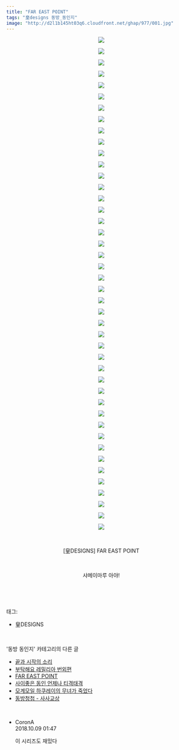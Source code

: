 ```yaml
---
title: "FAR EAST POINT"
tags: "皇designs 동방_동인지"
image: "http://d2l1b145ht03q6.cloudfront.net/ghap/977/001.jpg"
---
```

<div class="article">
<p style="text-align: center; clear: none; float: none;"><img src="{{ site.imgserver1 }}/ghap/977/001.jpg"/></p>
<p style="text-align: center; clear: none; float: none;"><img src="{{ site.imgserver1 }}/ghap/977/002.jpg"/></p>
<p style="text-align: center; clear: none; float: none;"><img src="{{ site.imgserver1 }}/ghap/977/003.jpg"/></p>
<p style="text-align: center; clear: none; float: none;"><img src="{{ site.imgserver1 }}/ghap/977/004.jpg"/></p>
<p style="text-align: center; clear: none; float: none;"><img src="{{ site.imgserver1 }}/ghap/977/005.jpg"/></p>
<p style="text-align: center; clear: none; float: none;"><img src="{{ site.imgserver1 }}/ghap/977/006.jpg"/></p>
<p style="text-align: center; clear: none; float: none;"><img src="{{ site.imgserver1 }}/ghap/977/007.jpg"/></p>
<p style="text-align: center; clear: none; float: none;"><img src="{{ site.imgserver1 }}/ghap/977/008.jpg"/></p>
<p style="text-align: center; clear: none; float: none;"><img src="{{ site.imgserver1 }}/ghap/977/009.jpg"/></p>
<p style="text-align: center; clear: none; float: none;"><img src="{{ site.imgserver1 }}/ghap/977/010.jpg"/></p>
<p style="text-align: center; clear: none; float: none;"><img src="{{ site.imgserver1 }}/ghap/977/011.jpg"/></p>
<p style="text-align: center; clear: none; float: none;"><img src="{{ site.imgserver1 }}/ghap/977/012.jpg"/></p>
<p style="text-align: center; clear: none; float: none;"><img src="{{ site.imgserver1 }}/ghap/977/013.jpg"/></p>
<p style="text-align: center; clear: none; float: none;"><img src="{{ site.imgserver1 }}/ghap/977/014.jpg"/></p>
<p style="text-align: center; clear: none; float: none;"><img src="{{ site.imgserver1 }}/ghap/977/015.jpg"/></p>
<p style="text-align: center; clear: none; float: none;"><img src="{{ site.imgserver1 }}/ghap/977/016.jpg"/></p>
<p style="text-align: center; clear: none; float: none;"><img src="{{ site.imgserver1 }}/ghap/977/017.jpg"/></p>
<p style="text-align: center; clear: none; float: none;"><img src="{{ site.imgserver1 }}/ghap/977/018.jpg"/></p>
<p style="text-align: center; clear: none; float: none;"><img src="{{ site.imgserver1 }}/ghap/977/019.jpg"/></p>
<p style="text-align: center; clear: none; float: none;"><img src="{{ site.imgserver1 }}/ghap/977/020.jpg"/></p>
<p style="text-align: center; clear: none; float: none;"><img src="{{ site.imgserver1 }}/ghap/977/021.jpg"/></p>
<p style="text-align: center; clear: none; float: none;"><img src="{{ site.imgserver1 }}/ghap/977/022.jpg"/></p>
<p style="text-align: center; clear: none; float: none;"><img src="{{ site.imgserver1 }}/ghap/977/023.jpg"/></p>
<p style="text-align: center; clear: none; float: none;"><img src="{{ site.imgserver1 }}/ghap/977/024.jpg"/></p>
<p style="text-align: center; clear: none; float: none;"><img src="{{ site.imgserver1 }}/ghap/977/025.jpg"/></p>
<p style="text-align: center; clear: none; float: none;"><img src="{{ site.imgserver1 }}/ghap/977/026.jpg"/></p>
<p style="text-align: center; clear: none; float: none;"><img src="{{ site.imgserver1 }}/ghap/977/027.jpg"/></p>
<p style="text-align: center; clear: none; float: none;"><img src="{{ site.imgserver1 }}/ghap/977/028.jpg"/></p>
<p style="text-align: center; clear: none; float: none;"><img src="{{ site.imgserver1 }}/ghap/977/029.jpg"/></p>
<p style="text-align: center; clear: none; float: none;"><img src="{{ site.imgserver1 }}/ghap/977/030.jpg"/></p>
<p style="text-align: center; clear: none; float: none;"><img src="{{ site.imgserver1 }}/ghap/977/031.jpg"/></p>
<p style="text-align: center; clear: none; float: none;"><img src="{{ site.imgserver1 }}/ghap/977/032.jpg"/></p>
<p style="text-align: center; clear: none; float: none;"><img src="{{ site.imgserver1 }}/ghap/977/033.jpg"/></p>
<p style="text-align: center; clear: none; float: none;"><img src="{{ site.imgserver1 }}/ghap/977/034.jpg"/></p>
<p style="text-align: center; clear: none; float: none;"><img src="{{ site.imgserver1 }}/ghap/977/035.jpg"/></p>
<p style="text-align: center; clear: none; float: none;"><img src="{{ site.imgserver1 }}/ghap/977/036.jpg"/></p>
<p style="text-align: center; clear: none; float: none;"><img src="{{ site.imgserver1 }}/ghap/977/037.jpg"/></p>
<p style="text-align: center; clear: none; float: none;"><img src="{{ site.imgserver1 }}/ghap/977/038.jpg"/></p>
<p style="text-align: center; clear: none; float: none;"><img src="{{ site.imgserver1 }}/ghap/977/039.jpg"/></p>
<p style="text-align: center; clear: none; float: none;"><img src="{{ site.imgserver1 }}/ghap/977/040.jpg"/></p>
<p style="text-align: center; clear: none; float: none;"><img src="{{ site.imgserver1 }}/ghap/977/041.jpg"/></p>
<p style="text-align: center; clear: none; float: none;"><img src="{{ site.imgserver1 }}/ghap/977/042.jpg"/></p>
<p style="text-align: center; clear: none; float: none;"><img src="{{ site.imgserver1 }}/ghap/977/043.jpg"/></p>
<p style="text-align: center; clear: none; float: none;"><img src="{{ site.imgserver1 }}/ghap/977/044.jpg"/></p>
<p style="text-align: center; clear: none; float: none;"><br/></p>
<p style="text-align: center; clear: none; float: none;">[皇DESIGNS] FAR EAST POINT</p>
<p style="text-align: center; clear: none; float: none;"><br/></p>
<p style="text-align: center; clear: none; float: none;">샤메이마루 아야!</p>
<p><br/></p>
</div><br/>
<div class="tagTrail">
<p>태그: </p>
<ul>
<li>皇DESIGNS</li>
</ul>
</div><br/>
<div class="another">
<p>'동방 동인지' 카테고리의 다른 글</p>
<ul>
<li><a href="/ghap_981">끝과 시작의 소리</a></li>
<li><a href="/ghap_978">부탁해요 레밀리아 번외편</a></li>
<li><a href="/ghap_977">FAR EAST POINT</a></li>
<li><a href="/ghap_976">사이좋은 동인 언제나 티격태격</a></li>
<li><a href="/ghap_975">모계모일 하쿠레이의 무녀가 죽었다</a></li>
<li><a href="/ghap_974">동방청첩 - 사사교상</a></li>
</ul>
</div><br/>
<div class="cb_module cb_fluid">
<div class="cb_wrt cb_profile">
<div class="comment">
<ul>
<li class="cb_thumb_off" id="comment15349005">
<div class="cb_comment_area">
<div class="cb_info_area">
<div class="cb_section">
<span class="cb_nick_name">CoronA</span>
</div>
<div class="cb_section">
<span class="cb_date">2018.10.09 01:47 </span>
</div>
</div>
<div class="cb_dsc_comment">
<p class="cb_dsc">
											이 시리즈도 재밌다
										</p>
</div>
</div></li>
</ul>
</div>
</div><!-- commentList close -->
</div><br/>

